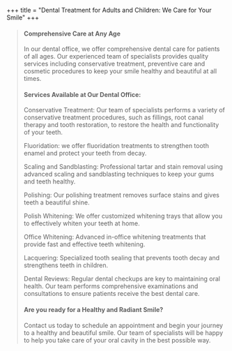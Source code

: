 +++
title = "Dental Treatment for Adults and Children: We Care for Your Smile"
+++

>#### Comprehensive Care at Any Age 
>In our dental office, we offer comprehensive dental care for patients of all ages. Our experienced team of specialists provides quality services including conservative treatment, preventive care and cosmetic procedures to keep your smile healthy and beautiful at all times.
>
>#### Services Available at Our Dental Office: 
>Conservative Treatment: Our team of specialists performs a variety of conservative treatment procedures, such as fillings, root canal therapy and tooth restoration, to restore the health and functionality of your teeth. 
>
>Fluoridation: we offer fluoridation treatments to strengthen tooth enamel and protect your teeth from decay. 
>
>Scaling and Sandblasting: Professional tartar and stain removal using advanced scaling and sandblasting techniques to keep your gums and teeth healthy. 
>
>Polishing: Our polishing treatment removes surface stains and gives teeth a beautiful shine. 
>
>Polish Whitening: We offer customized whitening trays that allow you to effectively whiten your teeth at home. 
>
>Office Whitening: Advanced in-office whitening treatments that provide fast and effective teeth whitening. 
>
>Lacquering: Specialized tooth sealing that prevents tooth decay and strengthens teeth in children. 
>
>Dental Reviews: Regular dental checkups are key to maintaining oral health. Our team performs comprehensive examinations and consultations to ensure patients receive the best dental care. 
>
>#### Are you ready for a Healthy and Radiant Smile? 
>Contact us today to schedule an appointment and begin your journey to a healthy and beautiful smile. Our team of specialists will be happy to help you take care of your oral cavity in the best possible way. 